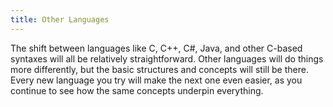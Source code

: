 ```yaml
---
title: Other Languages
---
```


The shift between languages like C, C++, C#, Java, and other C-based syntaxes will all be relatively straightforward. Other languages will do things more differently, but the basic structures and concepts will still be there. Every new language you try will make the next one even easier, as you continue to see how the same concepts underpin everything.
